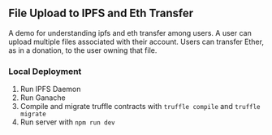 ## File Upload to IPFS and Eth Transfer

A demo for understanding ipfs and eth transfer among users. A user can upload multiple files associated with their account. Users can transfer Ether, as in a donation, to the user owning that file.

### Local Deployment

1. Run IPFS Daemon
2. Run Ganache
3. Compile and migrate truffle contracts with `truffle compile` and `truffle migrate`
4. Run server with `npm run dev`